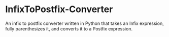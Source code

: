 # InfixToPostfix-Converter
An infix to postfix converter written in Python that takes an Infix expression, fully parenthesizes it, and converts it to a Postfix expression. 
